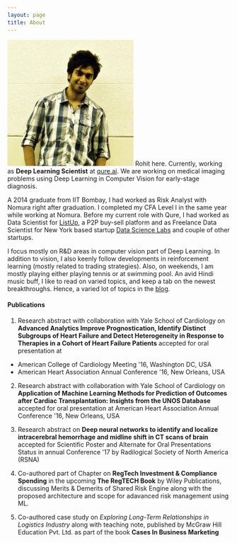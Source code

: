 ```yaml
---
layout: page
title: About
---
```


![placeholder](/images/LinkedIn_photo.jpg)
Rohit here. Currently, working as <strong>Deep Learning Scientist</strong> at [qure.ai](https://blog.qure.ai). We are working on medical imaging problems using Deep Learning in Computer Vision for early-stage diagnosis.

A 2014 graduate from IIT Bombay, I had worked as Risk Analyst with Nomura right after graduation. I completed my CFA Level I in the same year while working at Nomura. Before my current role with Qure, I had worked as Data Scientist for [ListUp](http://listup.co.in/), a P2P buy-sell platform and as Freelance Data Scientist for New York based startup [Data Science Labs](https://datascilabs.com/) and couple of other startups.

I focus mostly on R&D areas in computer vision part of Deep Learning. In addition to vision, I also keenly follow developments in reinforcement learning (mostly related to trading strategies). Also, on weekends, I am mostly playing either playing tennis or at swimming pool. An avid Hindi music buff, I like to read on varied topics, and keep a tab on the newest breakthroughs. Hence, a varied lot of topics in the [blog](https://rohitghosh.github.io/).


#### Publications

1. Research abstract with collaboration with Yale School of Cardiology on **Advanced Analytics Improve Prognostication, Identify Distinct Subgroups of Heart Failure and Detect Heterogeneity in Response to Therapies in a Cohort of Heart Failure Patients** accepted for oral presentation at
 - American College of Cardiology Meeting '16,  Washington DC, USA
 - American Heart Association Annual Conference '16, New Orleans, USA

 2. Research abstract with collaboration with Yale School of Cardiology on **Application of Machine Learning Methods for Prediction of Outcomes after Cardiac Transplantation: Insights from the UNOS Database**  accepted for oral presentation
 at American Heart Association Annual Conference '16, New Orleans, USA

 3. Research abstract on **Deep neural networks to identify and localize intracerebral hemorrhage and midline shift in CT scans of brain** accepted for Scientific Poster and Alternate for Oral Presentations Status in annual Conference '17 by Radilogical Society of North America (RSNA)

 4. Co-authored part of Chapter on **RegTech Investment & Compliance Spending** in the upcoming <strong>The RegTECH Book</strong> by Wiley Publications, discussing Merits & Demerits of Shared Risk Engine along with the proposed architecture and scope for adavanced risk management using ML.

 5. Co-authored case study on *Exploring Long-Term Relationships in Logistics Industry* along with teaching note, published by McGraw Hill Education Pvt. Ltd. as part of the book <strong>Cases In Business Marketing</strong>
